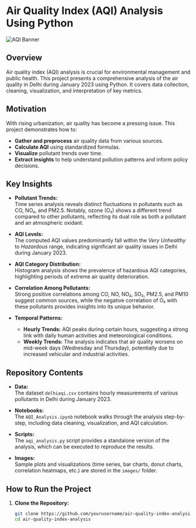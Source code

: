 # Air Quality Index (AQI) Analysis Using Python

![AQI Banner](images/aqi_bar_chart.png)

## Overview

Air quality index (AQI) analysis is crucial for environmental management and public health. This project presents a comprehensive analysis of the air quality in Delhi during January 2023 using Python. It covers data collection, cleaning, visualization, and interpretation of key metrics.

## Motivation

With rising urbanization, air quality has become a pressing issue. This project demonstrates how to:
- **Gather and preprocess** air quality data from various sources.
- **Calculate AQI** using standardized formulas.
- **Visualize** pollutant trends over time.
- **Extract insights** to help understand pollution patterns and inform policy decisions.

## Key Insights

- **Pollutant Trends:**  
  Time series analysis reveals distinct fluctuations in pollutants such as CO, NO₂, and PM2.5. Notably, ozone (O₃) shows a different trend compared to other pollutants, reflecting its dual role as both a pollutant and an atmospheric oxidant.

- **AQI Levels:**  
  The computed AQI values predominantly fall within the *Very Unhealthy* to *Hazardous* range, indicating significant air quality issues in Delhi during January 2023.

- **AQI Category Distribution:**  
  Histogram analysis shows the prevalence of hazardous AQI categories, highlighting periods of extreme air quality deterioration.

- **Correlation Among Pollutants:**  
  Strong positive correlations among CO, NO, NO₂, SO₂, PM2.5, and PM10 suggest common sources, while the negative correlation of O₃ with these pollutants provides insights into its unique behavior.

- **Temporal Patterns:**  
  - **Hourly Trends:** AQI peaks during certain hours, suggesting a strong link with daily human activities and meteorological conditions.  
  - **Weekly Trends:** The analysis indicates that air quality worsens on mid-week days (Wednesday and Thursday), potentially due to increased vehicular and industrial activities.

## Repository Contents

- **Data:**  
  The dataset `delhiaqi.csv` contains hourly measurements of various pollutants in Delhi during January 2023.

- **Notebooks:**  
  The `AQI_Analysis.ipynb` notebook walks through the analysis step-by-step, including data cleaning, visualization, and AQI calculation.

- **Scripts:**  
  The `aqi_analysis.py` script provides a standalone version of the analysis, which can be executed to reproduce the results.

- **Images:**  
  Sample plots and visualizations (time series, bar charts, donut charts, correlation heatmaps, etc.) are stored in the `images/` folder.

## How to Run the Project

1. **Clone the Repository:**
   ```bash
   git clone https://github.com/yourusername/air-quality-index-analysis.git
   cd air-quality-index-analysis
